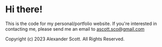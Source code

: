 # Hi there!
This is the code for my personal/portfolio website.
If you're interested in contacting me, please send me an email to ascott.sco@gmail.com

Copyright (c) 2023 Alexander Scott. All Rights Reserved.

